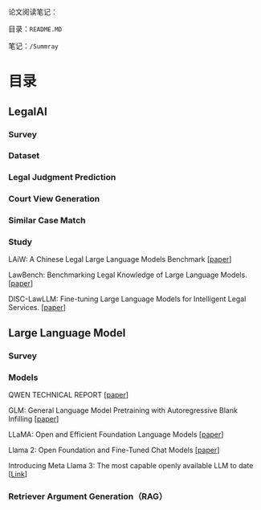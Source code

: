 论文阅读笔记：

目录：`README.MD `

笔记：`/Summray`
# 目录

## LegalAI

### Survey


### Dataset

### Legal Judgment Prediction

### Court View Generation

### Similar Case Match

### Study
LAiW: A Chinese Legal Large Language Models Benchmark [[paper](https://openreview.net/pdf?id=HEjqNfHCCH)]

LawBench: Benchmarking Legal Knowledge of Large Language Models. [[paper](https://arxiv.org/abs/2309.16289)]

DISC-LawLLM: Fine-tuning Large Language Models for Intelligent Legal Services. [[paper](https://arxiv.org/abs/2309.11325)]

## Large Language Model

### Survey


### Models
QWEN TECHNICAL REPORT [[paper](https://arxiv.org/abs/2309.16609)]

GLM: General Language Model Pretraining with Autoregressive Blank Infilling [[paper](https://aclanthology.org/2022.acl-long.26.pdf)]


LLaMA: Open and Efficient Foundation Language Models [[paper](https://arxiv.org/abs/2302.13971)]

Llama 2: Open Foundation and Fine-Tuned Chat Models [[paper](https://arxiv.org/abs/2307.09288)]

Introducing Meta Llama 3: The most capable openly available LLM to date [[Link](https://ai.meta.com/blog/meta-llama-3/)]

### Retriever Argument Generation（RAG）